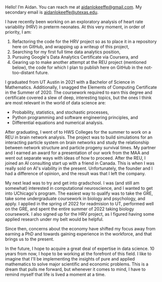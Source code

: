 Hello! I’m Aidan. You can reach me at aidanlokeeffe@gmail.com. My secondary email is aidanlokeeffe@utexas.edu.

I have recently been working on an exploratory analysis of heart rate variability (HRV) in preterm neonates. At this very moment, in order of priority, I am:
  1) Refactoring the code for the HRV project so as to place it in a repository here on GitHub, and wrapping up a writeup of this project,
  2) Searching for my first full time data analytics position,
  3) Pursuing Google's Data Analytics Certificate via Coursera, and
  4) Gearing up to make another attempt at the REU project (mentioned below), the code for which I plan to publish here on GitHub in the not-too-distant future.

I graduated from UT Austin in 2021 with a Bachelor of Science in Mathematics. Additionally, I snagged the Elements of Computing Certificate in the Summer of 2020. The coursework required to earn this degree and certificate covered a slew of deep, interesting topics, but the ones I think are most relevant in the world of data science are:
  - Probability, statistics, and stochastic processes,
  - Python programming and software engineering principles, and 
  - Differential equations and numerical analysis.

After graduating, I went of to HWS Colleges for the summer to work on a REU in brain network analysis. The project was to build simulations for an interacting particle system on brain networks and study the relationship between network structure and particle progeny survival times. My partner and I earned an award for a presentation of our work from the MAA and went out separate ways with ideas of how to proceed. After the REU, I joined an AI consulting start up with a friend in Canada. This is when I was really sold on AI's viability in the present. Unfortunately, the founder and I had a difference of opinion, and the result was that I left the company. 

My next lead was to try and get into gradschool. I was (and still am somewhat) interested in computational neuroscience, and I wanted to get into UChicago's program. The easiest way to qualify was to take the GRE, take some undergraduate coursework in biology and psychology, and apply. I applied in the spring of 2022 for readmision to UT, performed well on the GRE, and spent the entire summer of 2022 taking biology coursework. I also signed up for the HRV project, as I figured having some applied research under my belt would be helpful. 

Since then, concerns about the economy have shifted my focus away from earning a PhD and towards gaining experience in the workforce, and that brings us to the present.

In the future, I hope to acquire a great deal of expertise in data science. 10 years from now, I hope to be working at the forefront of this field. I like to imagine that I'll be implementing the insights of pure and applied mathematics to solve major scientific and economic problems. This is a dream that pulls me forward, but whenever it comes to mind, I have to remind myself that life is lived a moment at a time.

<!---
aidanlokeeffe/aidanlokeeffe is a ✨ special ✨ repository because its `README.md` (this file) appears on your GitHub profile.
You can click the Preview link to take a look at your changes.
--->

